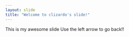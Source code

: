 ```yaml
---
layout: slide
title: "Welcome to clizardo's slide!"
---
```

This is my awesome slide
Use the left arrow to go back!!